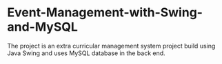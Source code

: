 # Event-Management-with-Swing-and-MySQL
The project is an extra curricular management system project build using Java Swing and uses MySQL database in the back end.
